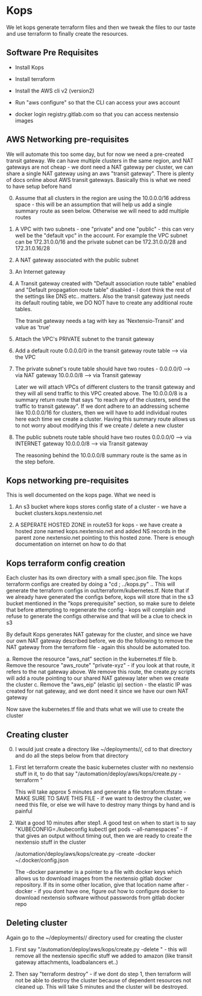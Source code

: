 # Kops

We let kops generate terraform files and then we tweak the files to our taste and use 
terraform to finally create the resources.

## Software Pre Requisites

* Install Kops

* Install terraform

* Install the AWS cli v2 (version2)

* Run "aws configure" so that the CLI can access your aws account

* docker login registry.gitlab.com so that you can access nextensio images

## AWS Networking pre-requisites

We will automate this too some day, but for now we need a pre-created transit gateway. We can
have multiple clusters in the same region, and NAT gateways are not cheap - we dont need a NAT
gateway per cluster, we can share a single NAT gateway using an aws "transit gateway". There is
plenty of docs online about AWS transit gateways. Basically this is what we need to have setup
before hand

0. Assume that all clusters in the region are using the 10.0.0.0/16 address space - this will be
   an assumption that will help us add a single summary route as seen below. Otherwise we will
   need to add multiple routes

1. A VPC with two subnets - one "private" and one "public" - this can very well be the "default vpc"
   in the account. For example the VPC subnet can be 172.31.0.0/16 and the private subnet can be
   172.31.0.0/28 and 172.31.0.16/28

2. A NAT gateway associated with the public subnet

3. An Internet gateway

4. A Transit gateway created with "Default association route table" enabled and 
   "Default propagation route table" disabled - I dont think the rest of the settings like DNS 
   etc.. matters. Also the transit gateway just needs its default routing table, we DO NOT 
   have to create any additional route tables.

   The transit gateway needs a tag with key as 'Nextensio-Transit' and value as 'true'

5. Attach the VPC's PRIVATE subnet to the transit gateway

6. Add a default route 0.0.0.0/0 in the transit gateway route table --> via the VPC

7. The private subnet's route table should have two routes - 
   0.0.0.0/0 --> via NAT gateway
   10.0.0.0/8 --> via Transit gateway
 
   Later we will attach VPCs of different clusters to the transit gateway and they will all
   send traffic to this VPC created above. The 10.0.0.0/8 is a summary return route that says
   "to reach any of the clusters, send the traffic to transit gateway". If we dont adhere to
   an addressing scheme like 10.0.0.0/16 for clusters, then we will have to add individual routes
   here each time we create a cluster. Having this summary route allows us to not worry about
   modifying this if we create / delete a new cluster

8. The public subnets route table should have two routes
   0.0.0.0/0 --> via INTERNET gateway
   10.0.0.0/8 --> via Transit gateway

   The reasoning behind the 10.0.0.0/8 summary route is the same as in the step before.

## Kops networking pre-requisites

This is well documented on the kops page. What we need is 

1. An s3 bucket where kops stores config state of a cluster - we have a bucket clusters.kops.nextensio.net

   
2. A SEPERATE HOSTED ZONE in route53 for kops - we have create a hosted zone named kops.nextensio.net 
   and added NS records in the parent zone nextensio.net pointing to this hosted zone. There is enough
   documentation on internet on how to do that

## Kops terraform config creation

Each cluster has its own directory with a small spec.json file. The kops terraform configs are created 
by doing a "cd <cluster-directory>; ../kops.py" .. This will generate the terraform configs in 
out/terraform/kubernetes.tf. Note that if we already have generated the configs before, kops will store
that in the s3 bucket mentioned in the "kops prerequisite" section, so make sure to delete that before
attempting to regenerate the config - kops will complain and refuse to generate the configs otherwise 
and that will be a clue to check in s3

By default Kops generates NAT gateway for the cluster, and since we have
our own NAT gateway described before, we do the following to remove the NAT gateway from the terraform
file - again this should be automated too.

a. Remove the resource "aws_nat" section in the kubernetes.tf file
b. Remove the resource "aws_route" "private-xyz" - if you look at that route, it refers to the nat gateway
   above. We remove this route, the create.py scripts will add a route pointing to our shared NAT gateway
   later when we create the cluster
c. Remove the "aws_eip" (elastic ip) section - the elastic IP was created for nat gateway, and we dont
   need it since we have our own NAT gateway

Now save the kubernetes.tf file and thats what we will use to create the cluster

## Creating cluster

0. I would just create a directory like ~/deployments/<cluster>/, cd to that directory and do all the
   steps below from that directory

1. First let terraform create the basic kubernetes cluster with no nextensio stuff in it, to do that 
   say "<git-repo-root>/automation/deploy/aws/kops/create.py  -terraform <cluster>"

   This will take approx 5 minutes and generate a file terraform.tfstate - MAKE SURE TO SAVE THIS FILE -
   if we want to destroy the cluster, we need this file, or else we will have to destroy many things
   by hand and is painful

2. Wait a good 10 minutes after step1. A good test on when to start is to say 
   "KUBECONFIG=./kubeconfig kubectl get pods --all-namespaces" - if that gives an output without 
   timing out, then we are ready to create the nextensio stuff in the cluster

   <git-repo-root>/automation/deploy/aws/kops/create.py  -create <cluster> -docker ~/.docker/config.json

   The -docker parameter is a pointer to a file with docker keys which allows us to download images
   from the nextensio gitlab docker repository. If its in some other location, give that location name
   after -docker - if you dont have one, figure out how to configure docker to download nextensio software
   without passwords from gitlab docker repo

## Deleting cluster

Again go to the ~/deployments/<cluster>/ directory used for creating the cluster

1. First say "<git-repo-root>/automation/deploy/aws/kops/create.py  -delete <cluster>" - this will remove 
   all the nextensio specific stuff we added to amazon (like transit gateway attachments, loadbalancers et..)

2. Then say "terraform destroy" - if we dont do step 1, then terraform will not be able to destroy the 
   cluster because of dependent resources not cleaned up. This will take 5 minutes and the cluster will
   be destroyed. 
